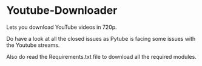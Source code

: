 # Youtube-Downloader

Lets you download YouTube videos in 720p.

Do have a look at all the closed issues as Pytube is facing some issues with the Youtube streams. 

Also do read the Requirements.txt file to download all the required modules.
